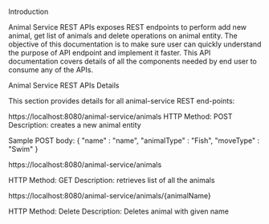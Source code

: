 Introduction

Animal Service REST APIs exposes REST endpoints to perform add new animal, get list of animals and delete operations on animal entity. The objective of this documentation is to make sure user can quickly understand the purpose of API endpoint and implement it faster. This API documentation covers details of all the components needed by end user to consume any of the APIs.

Animal Service REST APIs Details

This section provides details for all animal-service REST end-points:

https://localhost:8080/animal-service/animals HTTP Method: POST Description: creates a new animal entity

 Sample POST body: 
 {
   "name" : "name",
   "animalType" : "Fish",
   "moveType" : "Swim"
 }
 
https://localhost:8080/animal-service/animals

HTTP Method: GET
Description: retrieves list of all the animals

https://localhost:8080/animal-service/animals/{animalName}

HTTP Method: Delete Description: Deletes animal with given name
